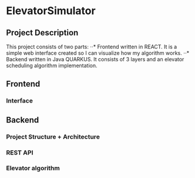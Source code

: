 # ElevatorSimulator
## Project Description
This project consists of two parts:
⋅⋅* Frontend written in REACT. It is a simple web interface created so I can visualize how my algorithm works.
⋅⋅* Backend written in Java QUARKUS. It consists of 3 layers and an elevator scheduling algorithm implementation.
## Frontend
### Interface
## Backend
### Project Structure + Architecture
### REST API
### Elevator algorithm
